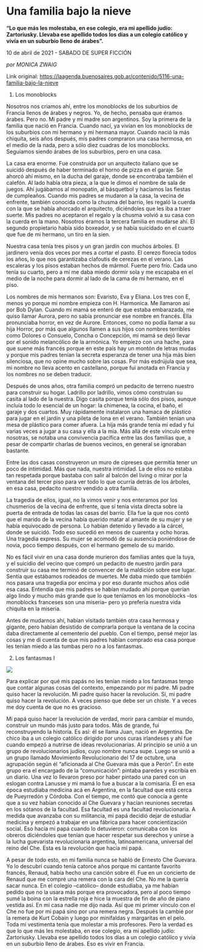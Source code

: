 # Una familia bajo la nieve

**“Lo que más les molestaba, en ese colegio, era mi apellido judío: Zartoriusky. Llevaba ese apellido todos los días a un colegio católico y vivía en un suburbio lleno de árabes”.**

10 de abril de 2021 - SABADO DE SUPER FICCIÓN

_por MONICA ZWAIG_

Link original: https://laagenda.buenosaires.gob.ar/contenido/5116-una-familia-bajo-la-nieve



1. Los monoblocks




Nosotros nos criamos ahí, entre los monoblocks de los suburbios de Francia llenos de árabes y negros. Yo, de hecho, pensaba que éramos árabes. Pero no. Mi padre y mi madre son argentinos. Soy la primera de la familia que nació en Francia. Cuando nací, ya vivían en los monoblocks de los suburbios con mi hermano y mi hermana mayor. Cuando nació la más chiquita, seis años después, mis padres compraron una casa hermosa, en el medio de la nada, pero a sólo diez cuadras de los monoblocks. Seguíamos siendo árabes de los suburbios, pero en una casa.




La casa era enorme. Fue construida por un arquitecto italiano que se suicidó después de haber terminado el horno de pizza en el garaje. Se ahorcó ahí mismo, en la ducha del garaje, donde se encontraba también el calefón. Al lado había otra pieza, a la que le dimos el nombre de sala de juegos. Ahí jugábamos al monopatín, al básquetbol y hacíamos las fiestas de cumpleaños. Cuando mis padres se mudaron a la casa, la vecina de enfrente, también conocida como la chusma del barrio, les regaló la cuerda con la que se había ahorcado el arquitecto, diciéndoles que les iba a traer suerte. Mis padres no aceptaron el regalo y la chusma volvió a su casa con la cuerda en la mano. Nosotros éramos la tercera familia en mudarse ahí. El segundo propietario había sido boxeador, y se había suicidado en el cuarto que fue de mi hermano, un tiro en la sien.




Nuestra casa tenía tres pisos y un gran jardín con muchos árboles. El jardinero venía dos veces por mes a cortar el pasto. El cerezo florecía todos los años, lo que nos garantizaba clafoutis de cerezas en el verano. Las escaleras y los pisos estaban hechos de mármol. Fuerte pero frío. Cada uno tenía su cuarto, pero a mí me daba miedo dormir sola y me escapaba en el medio de la noche para dormir al lado de la cama de mi hermano, en el piso.




Los nombres de mis hermanos son: Evaristo, Eva y Eliana. Los tres con E, menos yo porque mi nombre empieza con H. Harmonica. Me llamaron así por Bob Dylan. Cuando mi mamá se enteró de que estaba embarazada, me quiso llamar Aurora, pero no sabía pronunciar ese nombre en francés. Ella pronunciaba horror, en vez de Aurore. Entonces, como no podía llamar a su hija Horror, por más que algunos llamen a sus hijos con nombres terribles como Dolores o Consuelo, Concha o Concepción, mi mamá se dejó llevar por el sonido melancólico de la armónica. Yo empiezo con una hache, para que suene más francés porque en este país hay un montón de letras mudas y porque mis padres tenían la secreta esperanza de tener una hija más bien silenciosa, que no opine mucho sobre las cosas. Por más esdrújula que sea, mi nombre no lleva acento en castellano, porque fui anotada en Francia y los nombres no se deben traducir.




Después de unos años, otra familia compró un pedacito de terreno nuestro para construir su hogar. Ladrillo por ladrillo, vimos cómo construían su casita al lado de la nuestra. Digo casita porque tenía sólo dos pisos, aunque incluía todo lo esencial de un hogar: la chimenea, la cocina, el baño, el garaje y dos cuartos. Muy rápidamente instalaron una hamaca de plástico para jugar en el jardín y una pileta de lona en el verano. También tenían una mesa de plástico para comer afuera. La hija más grande tenía mi edad y fui varias veces a jugar a su casa y ella a la mía. Más allá de este vínculo entre nosotras, se notaba una convivencia pacífica entre las dos familias que, a pesar de compartir charlas de buenos vecinos, en general se ignoraban bastante.




Entre las dos casas construyeron un muro de cipreses que permitía tener un poco de intimidad. Más que nada, nuestra intimidad. La de ellos no estaba tan respetada porque bastaba con salir al balcón del living o mirar por la ventana del tercer piso para ver todo lo que ocurría detrás de los árboles, en esa casa, pedacito nuestro vendido a otra familia.




La tragedia de ellos, igual, no la vimos venir y nos enteramos por los chusmeríos de la vecina de enfrente, que sí tenía vista directa sobre la puerta de entrada de todas las casas del barrio. Ella fue la que nos contó que el marido de la vecina había querido matar al amante de su mujer y se había equivocado de persona. Lo habían detenido y llevado a la cárcel, donde se suicidó. Todo eso sucedió en menos de cuarenta y ocho horas. Una tragedia express. Su mujer se acomodó de su ausencia poniéndose de novia, poco tiempo después, con el hermano gemelo de su marido.




No es fácil vivir en una casa donde murieron dos familias antes que la tuya, y el suicidio del vecino que compró un pedacito de nuestro jardín para construir su casa me terminó de convencer de la maldición sobre ese lugar. Sentía que estábamos rodeados de muertes. Me daba miedo que también nos pasara una tragedia por encima y por eso durante muchos años odié esa casa. Entendía que mis padres se habían mudado ahí porque querían algo lindo y mucho más grande que lo que teníamos en los monoblocks –los monoblocks franceses son una miseria– pero yo prefería nuestra vida chiquita en la miseria.




Antes de mudarnos ahí, habían visitado también otra casa hermosa y gigante, pero habían desistido de comprarla porque la ventana de la cocina daba directamente al cementerio del pueblo. Con el tiempo, pensé mejor las cosas y me di cuenta de que mis padres habían comprado esa casa porque les tenían miedo a las tumbas pero no a los fantasmas.




2. Los fantasmas I




![](https://cdn.flowlikemusic.com/files/images/46017/f36cf10d-04c0-40cd-966f-01bd3b1d0ce7.png)




Para explicar por qué mis papás no les tenían miedo a los fantasmas tengo que contar algunas cosas del contexto, empezando por mi padre. Mi padre quiso hacer la revolución. Mi padre quiso hacer la revolución. Sí, mi padre quiso hacer la revolución. A veces pienso que debe ser un chiste. Y a veces me doy cuenta de que no es gracioso.




Mi papá quiso hacer la revolución de verdad, morir para cambiar el mundo, construir un mundo más justo para todos. Más de grande, fui reconstruyendo la historia. Es así: él se llama Juan, nació en Argentina. De chico iba a un colegio católico dirigido por unos curas irlandeses y ahí fue cuando empezó a nutrirse de ideas revolucionarias. Al principio se unió a un grupo de revolucionarios judíos, cuyo nombre nunca supe. Luego se unió a un grupo llamado Movimiento Revolucionario del 17 de octubre, una agrupación según él “aficionada al Che Guevara más que a Perón”. En este grupo era el encargado de la “comunicación”: pintaba paredes y escribía en un diario. Una vez lo llevaron preso por haber pintado una pared con un eslogan contra Lanusse y mi mamá lo fue a buscar a la comisaría. Él en esa época estudiaba medicina acá en Argentina, en la facultad que está cerca de Pueyrredón y Córdoba. Con el tiempo, me contó que conocía a gente que a su vez habían conocido al Che Guevara y hacían reuniones secretas en los sótanos de la facultad. Esa facultad es una facultad revolucionaria. A medida que avanzaba con su militancia, mi papá decidió dejar de estudiar medicina y empezó a trabajar en una fábrica para hacer concientización social. Eso hacía mi papá cuando lo detuvieron: comunicaba con los obreros diciéndoles que tenían que hacer respetar sus derechos y unirse a la lucha guevarista revolucionaria argentina, latinoamericana, universal del reino del Che. Esta es la revolución que hacía mi papá.




A pesar de todo esto, en mi familia nunca se habló de Ernesto Che Guevara. Yo lo descubrí cuando tenía catorce años porque mi cantante favorito francés, Renaud, había hecho una canción sobre él. Fue en un concierto de Renaud que me compré una remera con la cara del Che. No me la quería sacar nunca. En el colegio –católico– donde estudiaba, ya me habían pedido que no la usara más porque era provocadora, pero al poco tiempo sumé la boina con la estrella roja e hice la muestra de fin de año de piano vestida así. En mi casa nadie me dijo nada. Así que mi primer vínculo con el Che no fue por mi papá sino por una remera negra. Después la cambié por la remera de Kurt Cobain y luego por minifaldas y margaritas en el pelo. Toda mi vestimenta tenía que molestar a mis profesores. Pero la verdad es que lo que más les molestaba, en ese colegio, era mi apellido judío: Zartoriusky. Llevaba ese apellido todos los días a un colegio católico y vivía en un suburbio lleno de árabes. Eso es vivir en Francia.



